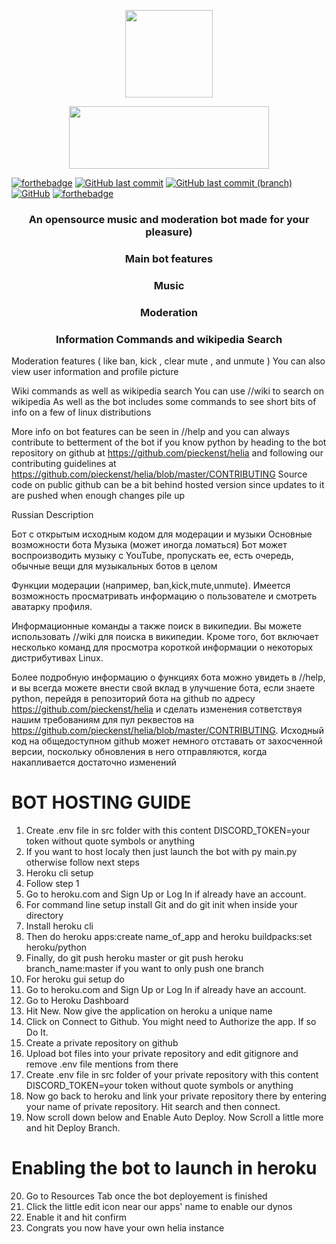 <p align="center">
<img align="center" src="https://raw.githubusercontent.com/pieckenst/helia/current/heliacircle.png" height="140" width="140">
</p>

<p align="center">
<img align="center" src="https://raw.githubusercontent.com/pieckenst/helia/current/bitmapm.png" height="100" width="320">
</p>

[![forthebadge](https://forthebadge.com/images/badges/made-with-python.svg)](https://forthebadge.com)
[![GitHub last commit](https://img.shields.io/github/last-commit/pieckenst/helia?style=for-the-badge)](https://github.com/pieckenst/helia/commits/current)
[![GitHub last commit (branch)](https://img.shields.io/github/last-commit/pieckenst/helia/canary?color=ff4500&label=CANARY%3ALAST%20COMMIT&style=for-the-badge)](https://github.com/pieckenst/helia/commits/canary)
[![GitHub](https://img.shields.io/github/license/pieckenst/helia?style=for-the-badge)](https://github.com/pieckenst/helia/blob/master/LICENSE)
[![forthebadge](https://forthebadge.com/images/badges/built-with-love.svg)](https://forthebadge.com)

<div align="center">
<h3 align="center">An opensource music and moderation bot made for your pleasure)</h3>  
<h3 align="center">Main bot features</h3>
<h3 align="center"> Music </h3>
<h3 align="center"> Moderation </h3>
<h3 align="center"> Information Commands and wikipedia Search</h3>
</div>

Moderation features ( like ban, kick , clear mute , and unmute ) You can also view user information and profile picture

Wiki commands as well as wikipedia search You can use //wiki to search on wikipedia As well as the bot includes some commands to see short bits of info on a few of linux distributions

More info on bot features can be seen in //help and you can always contribute to betterment of the bot if you know python by heading to the bot repository on github at https://github.com/pieckenst/helia and following our contributing guidelines at https://github.com/pieckenst/helia/blob/master/CONTRIBUTING
Source code on public github can be a bit behind hosted version since updates to it are pushed when enough changes pile up

Russian Description

Бот с открытым исходным кодом для модерации и музыки Основные возможности бота Музыка (может иногда ломаться) Бот может воспроизводить музыку с YouTube, пропускать ее, есть очередь, обычные вещи для музыкальных ботов в целом

Функции модерации (например, ban,kick,mute,unmute).  Имеется возможность просматривать информацию о пользователе и смотреть аватарку профиля.

Информационные команды а также поиск в википедии. Вы можете использовать //wiki для поиска в википедии. Кроме того, бот включает несколько команд для просмотра короткой информации о некоторых дистрибутивах Linux.

Более подробную информацию о функциях бота можно увидеть в //help, и вы всегда можете внести свой вклад в улучшение бота, если знаете python, перейдя в репозиторий бота на github по адресу https://github.com/pieckenst/helia и сделать изменения сответствуя нашим требованиям для пул реквестов на https://github.com/pieckenst/helia/blob/master/CONTRIBUTING. Исходный код на общедоступном github может немного отставать от захосченной версии, поскольку обновления в него отправляются, когда накапливается достаточно изменений

# BOT HOSTING GUIDE
1. Create .env file in src folder with this content
DISCORD_TOKEN=your token without quote symbols or anything
2. If you want to host localy then just launch the bot with py main.py otherwise follow next steps
3. Heroku cli setup
4. Follow step 1 
5. Go to heroku.com and Sign Up or Log In if already have an account.
6. For command line setup install Git and do git init when inside your directory
7. Install heroku cli
8. Then do heroku apps:create name_of_app and heroku buildpacks:set heroku/python
9. Finally, do git push heroku master or git push heroku branch_name:master if you want to only push one branch
10. For heroku gui setup do
11. Go to heroku.com and Sign Up or Log In if already have an account.
12. Go to Heroku Dashboard
13. Hit New. Now give the application on heroku a unique name
14. Click on Connect to Github. You might need to Authorize the app. If so Do It. 
15. Create a private repository on github 
16. Upload bot files into your private repository and edit gitignore and remove .env file mentions from there
17. Create .env file in src folder of your private repository with this content
DISCORD_TOKEN=your token without quote symbols or anything
18. Now go back to heroku and link your private repository there by entering your name of private repository. Hit search and then connect.
19. Now scroll down below and Enable Auto Deploy. Now Scroll a little more and hit Deploy Branch.
# Enabling the bot to launch in heroku
20. Go to Resources Tab once the bot deployement is finished
21. Click the little edit icon near our apps' name to enable our dynos
22. Enable it and hit confirm
23. Congrats you now have your own helia instance
